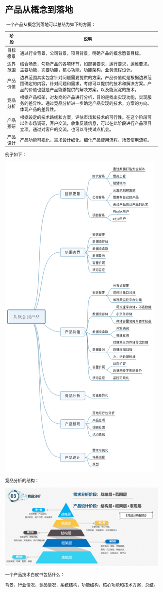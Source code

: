 # 产品从概念到落地

​		一个产品从概念到落地可以总结为如下的方面：	

| 阶 段    | 说明                                                         |
| -------- | ------------------------------------------------------------ |
| 目标愿景 | 通过行业背景，公司背景，项目背景，明确产品的概念愿景目标。   |
| 边界范围 | 结合场景，勾勒产品的各项环节，如部署要求，运行要求，运维要求。主要功能，次要功能，核心功能，功能架构，业务流程设计。 |
| 产品价值 | 边界范围其实包含针对问题需要提供的方案，产品价值就是根据边界范围确定的内容，针对问题和需求，考虑可以提供的技术和解决方案。产品的价值也就是产品能够提供的解决方案，以及能沉淀的技术。 |
| 竞品分析 | 根据产品框架，对友商的产品进行分析，目的是找出实现功能，实现服务的差异性。通过竞品分析进一步确定产品实现的技术，方案的方向。体现产品的差异性。 |
| 产品预研 | 根据设定的技术路线和方案，评估市场和技术的可行性。在这个阶段可以作市场调研，客户交流，收集反馈信息，可以在此阶段进行产品项目立项。通过对客户的交流，也可以寻找试点机会。 |
| 产品设计 | 产品功能可视化。需求设计细化。细化产品使用流程。场景使用流程。 |

例子如下：

![](..\materials\从概念到产品.png)

竞品分析的结构：

![](..\materials\竞品分析的结构.png)

一个产品技术白皮书包括什么：

背景，行业情况，竞品情况，系统结构，功能结构，核心功能和技术方案，总结。